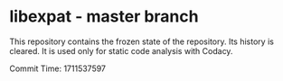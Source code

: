 # libexpat - master branch

This repository contains the frozen state of the repository.
Its history is cleared. It is used only for static code
analysis with Codacy.

Commit Time: 1711537597